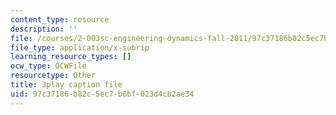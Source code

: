 ```yaml
---
content_type: resource
description: ''
file: /courses/2-003sc-engineering-dynamics-fall-2011/97c37186b82c5ec7b6bf023d4cb2ae34_63sIgMvBuEQ.vtt
file_type: application/x-subrip
learning_resource_types: []
ocw_type: OCWFile
resourcetype: Other
title: 3play caption file
uid: 97c37186-b82c-5ec7-b6bf-023d4cb2ae34
---
```

